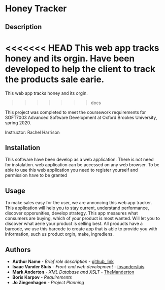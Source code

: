 # Honey Tracker

## Description
<<<<<<< HEAD
This web app tracks honey and its orgin. Have been developed to help the client to track the products sale earie.
=======
This web app tracks honey and its orgin.
>>>>>>> docs

This project was completed to meet the coursework requirements for SOFT7003 Advanced Software Development at Oxford Brookes University, spring 2020.

Instructor: Rachel Harrison

## Installation
This software have been develop as a web application. There is not  need for instalation.  web application can be accessed on any web browser. To be able to use this web application you need to register yourself  and permission have to be granted

## Usage
To make sales easy  for the user, we are annoncing this web app tracker. This application will help you to stay current, understand performance, 
discover opporunities, develop strategy.  This app mesaures what consumers are buying, which of your product is most wanted. 
Will let you to discover what aerie your product is selling best. All products have a barcode, we use this barcode to create app that is able to 
provide you with information, such us product orgin, make, ingrediens.


## Authors
- **Author Name** - *Brief role description* - [github_link](#)
- **Isaac Vander Sluis** - *Front-end web development* - [ibvandersluis](https://github.com/ibvandersluis)
- **Mark Anderton** - *XML Database and XSLT* - [TheManderton](https://github.com/themanderton)
- **Boris Karpov** - *Requirements*
- **Jo Ziegenhagen** - *Project Planning*